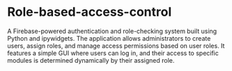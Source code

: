 # Role-based-access-control
A Firebase-powered authentication and role-checking system built using Python and ipywidgets. The application allows administrators to create users, assign roles, and manage access permissions based on user roles. It features a simple GUI where users can log in, and their access to specific modules is determined dynamically by their assigned role.
